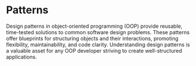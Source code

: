 # Patterns

Design patterns in object-oriented programming (OOP) provide reusable, time-tested solutions to common software design problems. These patterns offer blueprints for structuring objects and their interactions, promoting flexibility, maintainability, and code clarity. Understanding design patterns is a valuable asset for any OOP developer striving to create well-structured applications.